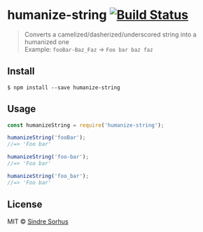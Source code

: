 # humanize-string [![Build Status](https://travis-ci.org/sindresorhus/humanize-string.svg?branch=master)](https://travis-ci.org/sindresorhus/humanize-string)

> Converts a camelized/dasherized/underscored string into a humanized one  
> Example: `fooBar-Baz_Faz` → `Foo bar baz faz`


## Install

```
$ npm install --save humanize-string
```


## Usage

```js
const humanizeString = require('humanize-string');

humanizeString('fooBar');
//=> 'Foo bar'

humanizeString('foo-bar');
//=> 'Foo bar'

humanizeString('foo_bar');
//=> 'Foo bar'
```


## License

MIT © [Sindre Sorhus](http://sindresorhus.com)
